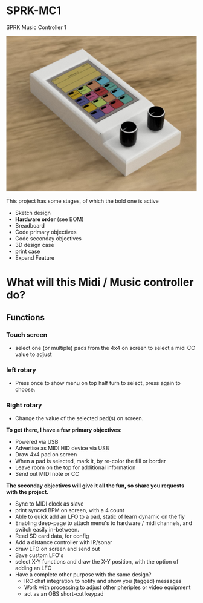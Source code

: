 # SPRK-MC1
SPRK Music Controller 1

![alt text](https://github.com/Sprk-nl/sprk-mc1/blob/main/image/SPRK-MC1_Small.JPG?raw=true)

This project has some stages, of which the bold one is active
- Sketch design
- **Hardware order** (see BOM)
- Breadboard
- Code primary objectives
- Code seconday objectives
- 3D design case
- print case
- Expand Feature

# What will this Midi / Music controller do?

## Functions
### Touch screen
- select one (or multiple) pads from the 4x4 on screen to select a midi CC value to adjust
### left rotary
- Press once to show menu on top half turn to select, press again to choose.
### Right rotary
- Change the value of the selected pad(s) on screen.


**To get there, I have a few primary objectives:**
- Powered via USB
- Advertise as MIDI HID device via USB
- Draw 4x4 pad on screen
- When a pad is selected, mark it, by re-color the fill or border
- Leave room on the top for additional information
- Send out MIDI note or CC

**The seconday objectives will give it all the fun, so share you requests with the project.**
- Sync to MIDI clock as slave
- print synced BPM on screen, with a 4 count
- Able to quick add an LFO to a pad, static of learn dynamic on the fly
- Enabling deep-page to attach menu's to hardware / midi channels, and switch easily in-between.
- Read SD card data, for config
- Add a distance controller with IR/sonar
- draw LFO on screen and send out
- Save custom LFO's
- select X-Y functions and draw the X-Y position, with the option of adding an LFO
- Have a complete other purpose with the same design?
  - IRC chat integration to notify and show you (tagged) messages
  - Work with processing to adjust other pheriples or video equipment
  - act as an OBS short-cut keypad
